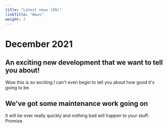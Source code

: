 ```yaml
---
title: "Latest news (EN)"
linkTitle: "News"
weight: 2
---
```



# December 2021

## An exciting new development that we want to tell you about!

Wow this is so exciting I can't even begin to tell you about how good it's going to be.

## We've got some maintenance work going on

It will be over really quickly and nothing bad will happen to your stuff. Promise.